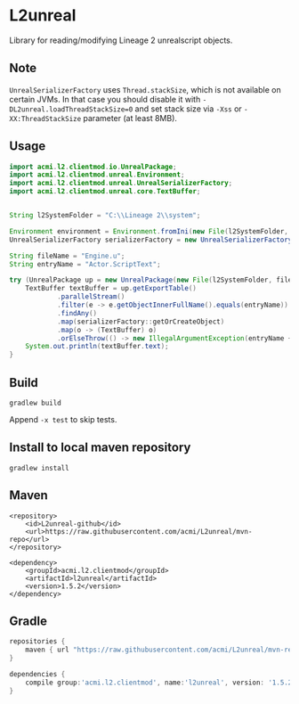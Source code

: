 L2unreal
========
Library for reading/modifying Lineage 2 unrealscript objects.

Note
----
`UnrealSerializerFactory` uses `Thread.stackSize`, which is not available on certain JVMs.
In that case you should disable it with `-DL2unreal.loadThreadStackSize=0` and set stack size via `-Xss` or `-XX:ThreadStackSize` parameter (at least 8MB).

Usage
-----
```java
import acmi.l2.clientmod.io.UnrealPackage;
import acmi.l2.clientmod.unreal.Environment;
import acmi.l2.clientmod.unreal.UnrealSerializerFactory;
import acmi.l2.clientmod.unreal.core.TextBuffer;


String l2SystemFolder = "C:\\Lineage 2\\system";

Environment environment = Environment.fromIni(new File(l2SystemFolder, "l2.ini"));
UnrealSerializerFactory serializerFactory = new UnrealSerializerFactory(environment);

String fileName = "Engine.u";
String entryName = "Actor.ScriptText";

try (UnrealPackage up = new UnrealPackage(new File(l2SystemFolder, fileName), true)) {
    TextBuffer textBuffer = up.getExportTable()
            .parallelStream()
            .filter(e -> e.getObjectInnerFullName().equals(entryName))
            .findAny()
            .map(serializerFactory::getOrCreateObject)
            .map(o -> (TextBuffer) o)
            .orElseThrow(() -> new IllegalArgumentException(entryName + " not found"));
    System.out.println(textBuffer.text);
}
```

Build
-----
```
gradlew build
```
Append `-x test` to skip tests.

Install to local maven repository
---------------------------------
```
gradlew install
```

Maven
-----
```maven
<repository>
    <id>L2unreal-github</id>
    <url>https://raw.githubusercontent.com/acmi/L2unreal/mvn-repo</url>
</repository>

<dependency>
    <groupId>acmi.l2.clientmod</groupId>
    <artifactId>l2unreal</artifactId>
    <version>1.5.2</version>
</dependency>
```

Gradle
------
```gradle
repositories {
    maven { url "https://raw.githubusercontent.com/acmi/L2unreal/mvn-repo" }
}

dependencies {
    compile group:'acmi.l2.clientmod', name:'l2unreal', version: '1.5.2'
}
```